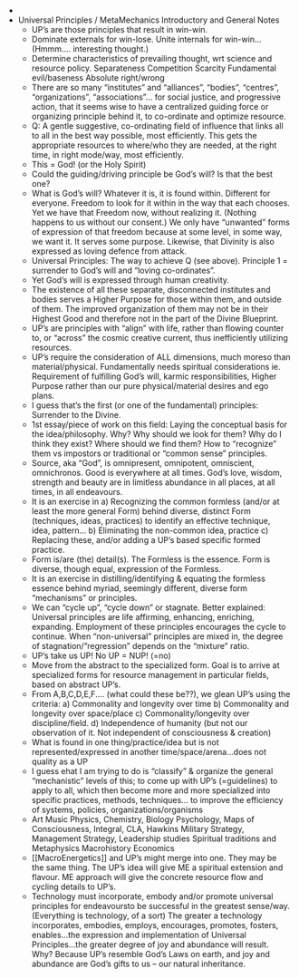 -
- Universal Principles / MetaMechanics
  Introductory and General Notes
	- UP’s are those principles that result in win-win.
	- Dominate externals for win-lose.
	  Unite internals for win-win...
	  (Hmmm.... interesting thought.)
	- Determine characteristics of prevailing thought, wrt science and resource policy.
	  Separateness
	  Competition
	  Scarcity
	  Fundamental evil/baseness
	  Absolute right/wrong
	- There are so many “institutes” and “alliances”, “bodies”, “centres”, “organizations”, “associations”... for social justice, and progressive action, that it seems wise to have a centralized guiding force or organizing principle behind it, to co-ordinate and optimize resource.
	- Q:
	  A gentle suggestive, co-ordinating field of influence that links all to all in the best way possible, most efficiently. This gets the appropriate resources to where/who they are needed, at the right time, in right mode/way, most efficiently.
	- This = God! (or the Holy Spirit)
	- Could the guiding/driving principle be God’s will? Is that the best one?
	- What is God’s will? Whatever it is, it is found within. Different for everyone. Freedom to look for it within in the way that each chooses.
	  Yet we have that Freedom now, without realizing it. (Nothing happens to us without our consent.) We only have “unwanted” forms of expression of that freedom because at some level, in some way, we want it. It serves some purpose. Likewise, that Divinity is also expressed as loving defence from attack.
	- Universal Principles:
	  The way to achieve Q (see above).
	  Principle 1 = surrender to God’s will and “loving co-ordinates”.
	- Yet God’s will is expressed through human creativity.
	- The existence of all these separate, disconnected institutes and bodies serves a Higher Purpose for those within them, and outside of them. The improved organization of them may not be in their Highest Good and therefore not in the part of the Divine Blueprint.
	- UP’s are principles with “align” with life, rather than flowing counter to, or “across” the cosmic creative current, thus inefficiently utilizing resources.
	- UP’s require the consideration of ALL dimensions, much moreso than material/physical. Fundamentally needs spiritual considerations ie. Requirement of fulfilling God’s will, karmic responsibilities, Higher Purpose rather than our pure physical/material desires and ego plans.
	- I guess that’s the first (or one of the fundamental) principles:
	  Surrender to the Divine.
	- 1st essay/piece of work on this field:
	  Laying the conceptual basis for the idea/philosophy.
	  Why? 
	  Why should we look for them?
	  Why do I think they exist?
	  Where should we find them?
	  How to “recognize” them vs impostors or traditional or “common sense” principles.
	- Source, aka “God”, is omnipresent, omnipotent, omniscient, omnichronos. Good is everywhere at all times. God’s love, wisdom, strength and beauty are in limitless abundance in all places, at all times, in all endeavours.
	- It is an exercise in 
	  a)	Recognizing the common formless (and/or at least the more general Form) behind diverse, distinct Form (techniques, ideas, practices) to identify an effective technique, idea, pattern...
	  b)	Eliminating the non-common idea, practice
	  c)	Replacing these, and/or adding a UP’s based specific formed practice.
	- Form is/are (the) detail(s). The Formless is the essence. Form is diverse, though equal, expression of the Formless.
	- It is an exercise in distilling/identifying & equating the formless essence behind myriad, seemingly different, diverse form “mechanisms” or principles.
	- We can “cycle up”, “cycle down” or stagnate.
	  Better explained:
	  Universal principles are life affirming, enhancing, enriching, expanding. Employment of these principles encourages the cycle to continue.
	  When “non-universal” principles are mixed in, the degree of stagnation/”regression” depends on the “mixture” ratio.
	- UP’s take us UP!
	  No UP = NUP! (=no)
	- Move from the abstract to the specialized form.
	  Goal is to arrive at specialized forms for resource management in particular fields, based on abstract UP’s.
	- From A,B,C,D,E,F.... (what could these be??), we glean UP’s using the criteria:
	  a)	Commonality and longevity over time
	  b)	Commonality and longevity over space/place
	  c)	Commonality/longevity over discipline/field.
	  d)	Independence of humanity (but not our observation of it. Not independent of consciousness & creation)
	- What is found in one thing/practice/idea but is not represented/expressed in another time/space/arena...does not quality as a UP
	- I guess ehat I am trying to do is “classify” & organize the general “mechanistic” levels of this; to come up with UP’s (=guidelines) to apply to all, which then become more and more specialized into specific practices, methods, techniques... to improve the efficiency of systems, policies, organizations/organisms
	- Art
	  Music
	  Physics, Chemistry, Biology
	  Psychology, Maps of Consciousness, Integral, CLA, Hawkins
	  Military Strategy, Management Strategy, Leadership studies
	  Spiritual traditions and Metaphysics
	  Macrohistory
	  Economics
	- [[MacroEnergetics]] and UP’s might merge into one. They may be the same thing.
	  The UP’s idea will give ME a spiritual extension and flavour.
	  ME approach will give the concrete resource flow and cycling details to UP’s.
	- Technology must incorporate, embody and/or promote universal principles for endeavoursto be successful in the greatest sense/way.
	  (Everything is technology, of a sort)
	  The greater a technology incorporates, embodies, employs, encourages, promotes, fosters, enables...the expression and implementation of Universal Principles...the greater degree of joy and abundance will result. Why? Because UP’s resemble God’s Laws on earth, and joy and abundance are God’s gifts to us – our natural inheritance.